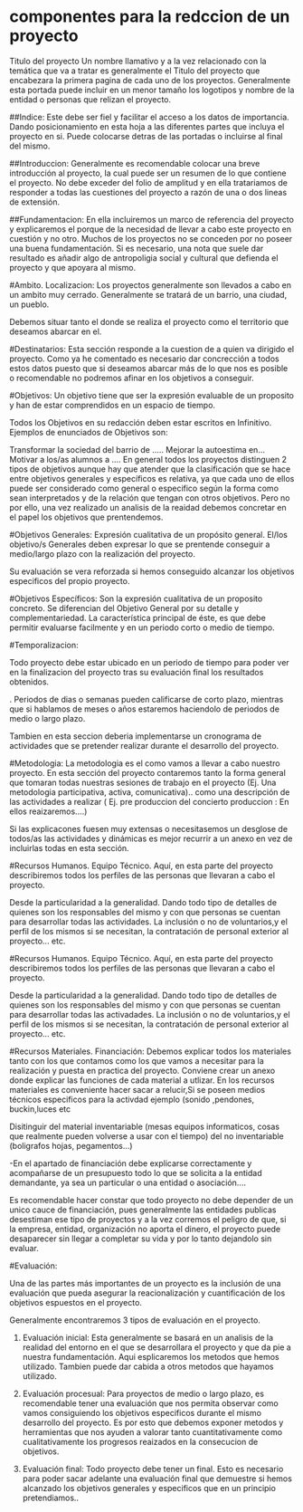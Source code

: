 # componentes para la redccion de un proyecto

Titulo del proyecto
Un nombre llamativo y a la vez relacionado con la temática que va a tratar es generalmente el Titulo del proyecto que encabezara la primera pagina de cada uno de los proyectos. Generalmente esta portada puede incluir en un menor tamaño los logotipos y nombre de la entidad o personas que relizan el proyecto.

##Indice:
Este debe ser fiel y facilitar el acceso a los datos de importancia. Dando posicionamiento en esta hoja a las diferentes partes que incluya el proyecto en si. Puede colocarse detras de las portadas o incluirse al final del mismo.

##Introduccion:
Generalmente es recomendable colocar una breve introducción al proyecto, la cual puede ser un resumen de lo que contiene el proyecto. No debe exceder del folio de amplitud y en ella tratariamos de responder a todas las cuestiones del proyecto a razón de una o dos lineas de extensión.

##Fundamentacion:
En ella incluiremos un marco de referencia del proyecto y explicaremos el porque de la necesidad de llevar a cabo este proyecto en cuestión y no otro. Muchos de los proyectos no se conceden por no poseer una buena fundamentación. Si es necesario, una nota que suele dar resultado es añadir algo de antropoligia social y cultural que defienda el proyecto y que apoyara al mismo.

#Ambito. Localizacion:
Los proyectos generalmente son llevados a cabo en un ambito muy cerrado. Generalmente se tratará de un barrio, una ciudad, un pueblo.

Debemos situar tanto el donde se realiza el proyecto como el territorio que deseamos abarcar en el.

#Destinatarios:
Esta sección responde a la cuestion de a quien va dirigido el proyecto. Como ya he comentado es necesario dar concrección a todos estos datos puesto que si deseamos abarcar más de lo que nos es posible o recomendable no podremos afinar en los objetivos a conseguir.

#Objetivos:
Un objetivo tiene que ser la expresión evaluable de un proposito y han de estar comprendidos en un espacio de tiempo.

Todos los Objetivos en su redacción deben estar escritos en Infinitivo. Ejemplos de enunciados de Objetivos son:

Transformar la sociedad del barrio de .....
Mejorar la autoestima en...
Motivar a los/as alumnos a ....
En general todos los proyectos distinguen 2 tipos de objetivos aunque hay que atender que la clasificación que se hace entre objetivos generales y específicos es relativa, ya que cada uno de ellos puede ser considerado como general o especifico según la forma como sean interpretados y de la relación que tengan con otros objetivos. Pero no por ello, una vez realizado un analisis de la reaidad debemos concretar en el papel los objetivos que prentendemos.

#Objetivos Generales:
Expresión cualitativa de un propósito general. El/los objetivo/s Generales deben expresar lo que se prentende conseguir a medio/largo plazo con la realización del proyecto.

Su evaluación se vera reforzada si hemos conseguido alcanzar los objetivos especificos del propio proyecto.

#Objetivos Específicos:
Son la expresión cualitativa de un proposito concreto. Se diferencian del Objetivo General por su detalle y complementariedad. La característica principal de éste, es que debe permitir evaluarse facilmente y en un periodo corto o medio de tiempo.

#Temporalizacion:

Todo proyecto debe estar ubicado en un periodo de tiempo para poder ver en la finalizacion del proyecto tras su evaluación final los resultados obtenidos.

. Periodos de dias o semanas pueden calificarse de corto plazo, mientras que si hablamos de meses o años estaremos haciendolo de periodos de medio o largo plazo.

Tambien en esta seccion deberia implementarse un cronograma de actividades que se pretender realizar durante el desarrollo del proyecto.

#Metodologia:
La metodologia es el como vamos a llevar a cabo nuestro proyecto. En esta sección del proyecto contaremos tanto la forma general que tomaran todas nuestras sesiones de trabajo en el proyecto (Ej. Una metodologia participativa, activa, comunicativa).. como una descripción de las actividades a realizar ( Ej. pre produccion del concierto produccion : En ellos reaizaremos....)

Si las explicacones fuesen muy extensas o necesitasemos un desglose de todos/as las actividades y dinámicas es mejor recurrir a un anexo en vez de incluirlas todas en esta sección.

#Recursos Humanos. Equipo Técnico.
Aquí, en esta parte del proyecto describiremos todos los perfiles de las personas que llevaran a cabo el proyecto.

Desde la particularidad a la generalidad. Dando todo tipo de detalles de quienes son los responsables del mismo y con que personas se cuentan para desarrollar todas las actividades. La inclusión o no de voluntarios,y el perfil de los mismos si se necesitan, la contratación de personal exterior al proyecto... etc.

#Recursos Humanos. Equipo Técnico.
Aquí, en esta parte del proyecto describiremos todos los perfiles de las personas que llevaran a cabo el proyecto.

Desde la particularidad a la generalidad. Dando todo tipo de detalles de quienes son los responsables del mismo y con que personas se cuentan para desarrollar todas las activadades. La inclusión o no de voluntarios,y el perfil de los mismos si se necesitan, la contratación de personal exterior al proyecto... etc.

#Recursos Materiales. Financiación:
Debemos explicar todos los materiales tanto con los que contamos como los que vamos a necesitar para la realización y puesta en practica del proyecto. Conviene crear un anexo donde explicar las funciones de cada material a utlizar. En los recursos materiales es conveniente hacer sacar a relucir,Si se poseen medios técnicos especificos para la activdad ejemplo (sonido ,pendones, buckin,luces etc

Disitinguir del material inventariable (mesas equipos informaticos, cosas que realmente pueden volverse a usar con el tiempo) del no inventariable (boligrafos hojas, pegamentos...)

-En el apartado de financiación debe explicarse correctamente y acompañarse de un presupuesto todo lo que se solicita a la entidad demandante, ya sea un particular o una entidad o asociación....

Es recomendable hacer constar que todo proyecto no debe depender de un unico cauce de financiación, pues generalmente las entidades publicas desestiman ese tipo de proyectos y a la vez corremos el peligro de que, si la empresa, entidad, organización no aporta el dinero, el proyecto puede desaparecer sin llegar a completar su vida y por lo tanto dejandolo sin evaluar.

#Evaluación:

Una de las partes más importantes de un proyecto es la inclusión de una evaluación que pueda asegurar la reacionalización y cuantificación de los objetivos espuestos en el proyecto.

Generalmente encontraremos 3 tipos de evaluación en el proyecto.

1) Evaluación inicial: Esta generalmente se basará en un analisis de la realidad del entorno en el que se desarrollara el proyecto y que da pie a nuestra fundamentación. Aqui esplicaremos los metodos que hemos utilizado. Tambien puede dar cabida a otros metodos que hayamos utilizado.

2) Evaluación procesual: Para proyectos de medio o largo plazo, es recomendable tener una evaluación que nos permita observar como vamos consiguiendo los objetivos especificos durante el mismo desarrollo del proyecto. Es por esto que debemos exponer metodos y herramientas que nos ayuden a valorar tanto cuantitativamente como cualitativamente los progresos reaizados en la consecucion de objetivos.

3) Evaluación final: Todo proyecto debe tener un final. Esto es necesario para poder sacar adelante una evaluación final que demuestre si hemos alcanzado los objetivos generales y especificos que en un principio pretendiamos..
